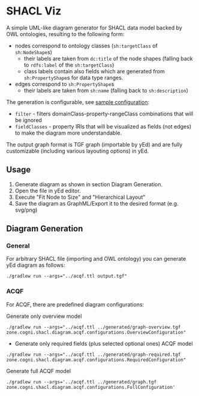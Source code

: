 # SHACL Viz

A simple UML-like diagram generator for SHACL data model backed by OWL ontologies, resulting to the following form:
- nodes correspond to ontology classes (`sh:targetClass` of `sh:NodeShape`s)
  - their labels are taken from `dc:title` of the node shapes (falling back to `rdfs:label` of the `sh:targetClass`)
  - class labels contain also fields which are generated from `sh:PropertyShape`s for data type ranges. 
- edges correspond to `sh:PropertyShape`s 
  - their labels are taken from `sh:name` (falling back to `sh:description`)

The generation is configurable, see [sample configuration](src/main/kotlin/zone/cogni/shacl/diagram/acqf/configurations/OverviewConfiguration.kt):
- `filter` - filters domainClass-property-rangeClass combinations that will be ignored
- `fieldClasses` - property IRIs that will be visualized as fields (not edges) to make the diagram more understandable. 

The output graph format is TGF graph (importable by yEd) and are fully customizable (including various layouting options) in yEd.

## Usage
1. Generate diagram as shown in section Diagram Generation.
2. Open the file in yEd editor.
3. Execute "Fit Node to Size" and "Hierarchical Layout"
4. Save the diagram as GraphML/Export it to the desired format (e.g. svg/png)

## Diagram Generation

### General
For arbitrary SHACL file (importing and OWL ontology) you can generate yEd diagram as follows:

`./gradlew run --args="../acqf.ttl output.tgf"`

### ACQF
For ACQF, there are predefined diagram configurations:

Generate only overview model

`./gradlew run --args="../acqf.ttl ../generated/graph-overview.tgf zone.cogni.shacl.diagram.acqf.configurations.OverviewConfiguration"`

- Generate only required fields (plus selected optional ones) ACQF model

`./gradlew run --args="../acqf.ttl ../generated/graph-required.tgf zone.cogni.shacl.diagram.acqf.configurations.RequiredConfiguration"`

Generate full ACQF model

`./gradlew run --args='../acqf.ttl ../generated/graph.tgf zone.cogni.shacl.diagram.acqf.configurations.FullConfiguration'`